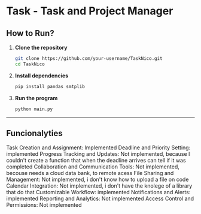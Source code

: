 # Task - Task and Project Manager

##  How to Run?

1. **Clone the repository**
   ```bash
   git clone https://github.com/your-username/TaskNico.git
   cd TaskNico
   ```
2. **Install dependencies**
   ```bash
   pip install pandas smtplib
   ```
3. **Run the program**
   ```bash
   python main.py
   ```

---
## Funcionalyties

Task Creation and Assignment: Implemented
Deadline and Priority Setting: implemented
Progress Tracking and Updates: Not implemented, 
because I couldn't create a function that when the deadline arrives can tell if it was completed
Collaboration and Communication Tools: Not implemented, becouse needs a cloud data bank, to remote acess
File Sharing and Management: Not implemented, i don't know how to upload a file on code
Calendar Integration: Not implemented, i don't have the knolege of a library that do that
Customizable Workflow: implemented
Notifications and Alerts: implemented
Reporting and Analytics: Not implemented
Access Control and Permissions: Not implemented
